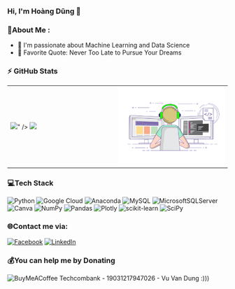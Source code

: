 ### Hi, I'm Hoàng Dũng 🌱 

### 💫About Me :
- 🔭 I'm passionate about Machine Learning and Data Science
- 🥅 Favorite Quote: Never Too Late to Pursue Your Dreams

### :zap: GitHub Stats

<table>
<tr>
  <td width="48%">
    <img src="https://github-readme-stats.vercel.app/api?username=CodeWorld-X&show_icons=true&hide=contribs,issues&hide_border=true width="400px" />" />
    <img src="https://github-readme-stats.vercel.app/api/top-langs/?username=CodeWorld-X&layout=compact&show_icons=true&hide_border=true" />
  </td>
  <td width="50%"><img alt="gif" align="right" src="coding.gif"/></td>
</tr>
<table>

### 💻Tech Stack
![Python](https://img.shields.io/badge/python-3670A0?style=for-the-badge&logo=python&logoColor=ffdd54) ![Google Cloud](https://img.shields.io/badge/Google%20Cloud-%234285F4.svg?style=for-the-badge&logo=google-cloud&logoColor=white) ![Anaconda](https://img.shields.io/badge/Anaconda-%2344A833.svg?style=for-the-badge&logo=anaconda&logoColor=white) ![MySQL](https://img.shields.io/badge/mysql-%2300f.svg?style=for-the-badge&logo=mysql&logoColor=white) ![MicrosoftSQLServer](https://img.shields.io/badge/Microsoft%20SQL%20Sever-CC2927?style=for-the-badge&logo=microsoft%20sql%20server&logoColor=white) ![Canva](https://img.shields.io/badge/Canva-%2300C4CC.svg?style=for-the-badge&logo=Canva&logoColor=white) ![NumPy](https://img.shields.io/badge/numpy-%23013243.svg?style=for-the-badge&logo=numpy&logoColor=white) ![Pandas](https://img.shields.io/badge/pandas-%23150458.svg?style=for-the-badge&logo=pandas&logoColor=white) ![Plotly](https://img.shields.io/badge/Plotly-%233F4F75.svg?style=for-the-badge&logo=plotly&logoColor=white) ![scikit-learn](https://img.shields.io/badge/scikit--learn-%23F7931E.svg?style=for-the-badge&logo=scikit-learn&logoColor=white) ![SciPy](https://img.shields.io/badge/SciPy-%230C55A5.svg?style=for-the-badge&logo=scipy&logoColor=%white)

### 🌐Contact me via:
[![Facebook](https://img.shields.io/badge/Facebook-%231877F2.svg?logo=Facebook&logoColor=white)](https://facebook.com/https://www.facebook.com/augustkai.96/) [![LinkedIn](https://img.shields.io/badge/LinkedIn-%230077B5.svg?logo=linkedin&logoColor=white)](https://linkedin.com/in/https://www.linkedin.com/in/hoangdung-data/) 

### 💰You can help me by Donating
![BuyMeACoffee](https://img.shields.io/badge/Buy%20Me%20a%20Coffee-ffdd00?style=for-the-badge&logo=buy-me-a-coffee&logoColor=black) Techcombank - 19031217947026 - Vu Van Dung :))) 

  <!-- Proudly created with GPRM ( https://gprm.itsvg.in ) -->
  
